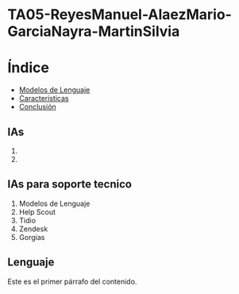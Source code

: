 # TA05-ReyesManuel-AlaezMario-GarciaNayra-MartinSilvia
# Índice
- [Modelos de Lenguaje](#Lenguaje)
- [Características](#características)
- [Conclusión](#conclusión)

## IAs
1.
2. 

## IAs para soporte tecnico
1. Modelos de Lenguaje
2. Help Scout
3. Tidio
4. Zendesk
5. Gorgias
   
## Lenguaje
Este es el primer párrafo del contenido.
